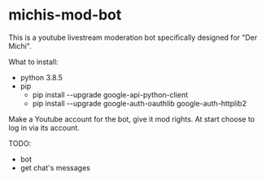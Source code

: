 # michis-mod-bot

This is a youtube livestream moderation bot specifically designed for "Der Michi".

What to install:

-   python 3.8.5
-   pip
    -   pip install --upgrade google-api-python-client
    -   pip install --upgrade google-auth-oauthlib google-auth-httplib2

Make a Youtube account for the bot, give it mod rights.
At start choose to log in via its account.

TODO:

-   bot
-   get chat's messages
